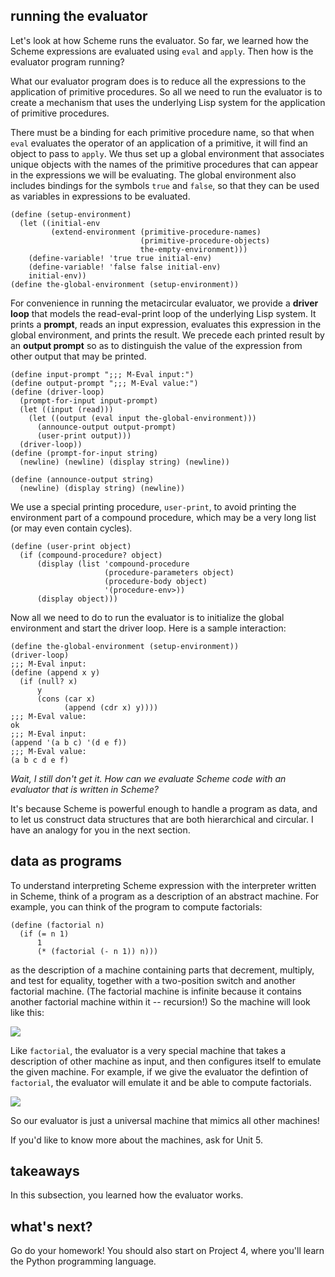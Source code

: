 ## running the evaluator

Let's look at how Scheme runs the evaluator. So far, we learned how the Scheme
expressions are evaluated using `eval` and `apply`. Then how is the evaluator
program running?

What our evaluator program does is to reduce all the expressions to the
application of primitive procedures.  So all we need to run the evaluator is
to create a mechanism that uses the underlying Lisp system for the application
of primitive procedures.

There must be a binding for each primitive procedure name, so that when `eval`
evaluates the operator of an application of a primitive, it will find an
object to pass to `apply`. We thus set up a global environment that associates
unique objects with the names of the primitive procedures that can appear in
the expressions we will be evaluating. The global environment also includes
bindings for the symbols `true` and `false`, so that they can be used as
variables in expressions to be evaluated.

    
    (define (setup-environment)
      (let ((initial-env
             (extend-environment (primitive-procedure-names)
                                 (primitive-procedure-objects)
                                 the-empty-environment)))
        (define-variable! 'true true initial-env)
        (define-variable! 'false false initial-env)
        initial-env))
    (define the-global-environment (setup-environment))
    

For convenience in running the metacircular evaluator, we provide a **driver
loop** that models the read-eval-print loop of the underlying Lisp system. It
prints a **prompt**, reads an input expression, evaluates this expression in
the global environment, and prints the result. We precede each printed result
by an **output prompt** so as to distinguish the value of the expression from
other output that may be printed.

    
    (define input-prompt ";;; M-Eval input:")
    (define output-prompt ";;; M-Eval value:")
    (define (driver-loop)
      (prompt-for-input input-prompt)
      (let ((input (read)))
        (let ((output (eval input the-global-environment)))
          (announce-output output-prompt)
          (user-print output)))
      (driver-loop))
    (define (prompt-for-input string)
      (newline) (newline) (display string) (newline))
    
    (define (announce-output string)
      (newline) (display string) (newline))
    

We use a special printing procedure, `user-print`, to avoid printing the
environment part of a compound procedure, which may be a very long list (or
may even contain cycles).

    
    (define (user-print object)
      (if (compound-procedure? object)
          (display (list 'compound-procedure
                         (procedure-parameters object)
                         (procedure-body object)
                         '(procedure-env>))
          (display object)))
    

Now all we need to do to run the evaluator is to initialize the global
environment and start the driver loop. Here is a sample interaction:

    
    (define the-global-environment (setup-environment))
    (driver-loop)
    ;;; M-Eval input:
    (define (append x y)
      (if (null? x)
          y
          (cons (car x)
                (append (cdr x) y))))
    ;;; M-Eval value:
    ok
    ;;; M-Eval input:
    (append '(a b c) '(d e f))
    ;;; M-Eval value:
    (a b c d e f)

_Wait, I still don't get it. How can we evaluate Scheme code with an evaluator
that is written in Scheme?_

It's because Scheme is powerful enough to handle a program as data, and to let
us construct data structures that are both hierarchical and circular. I have
an analogy for you in the next section.

## data as programs

To understand interpreting Scheme expression with the interpreter written in
Scheme, think of a program as a description of an abstract machine. For
example, you can think of the program to compute factorials:

    
    (define (factorial n)
      (if (= n 1)
          1
          (* (factorial (- n 1)) n)))

as the description of a machine containing parts that decrement, multiply, and
test for equality, together with a two-position switch and another factorial
machine. (The factorial machine is infinite because it contains another
factorial machine within it -- recursion!) So the machine will look like this:

![](http://mitpress.mit.edu/sicp/full-text/book/ch4-Z-G-2.gif)

Like `factorial`, the evaluator is a very special machine that takes a
description of other machine as input, and then configures itself to emulate
the given machine. For example, if we give the evaluator the defintion of
`factorial`, the evaluator will emulate it and be able to compute factorials.

![](http://mitpress.mit.edu/sicp/full-text/book/ch4-Z-G-3.gif)

So our evaluator is just a universal machine that mimics all other machines!

If you'd like to know more about the machines, ask for Unit 5.

## takeaways

In this subsection, you learned how the evaluator works.

## what's next?

Go do your homework! You should also start on Project 4, where you'll learn
the Python programming language.

